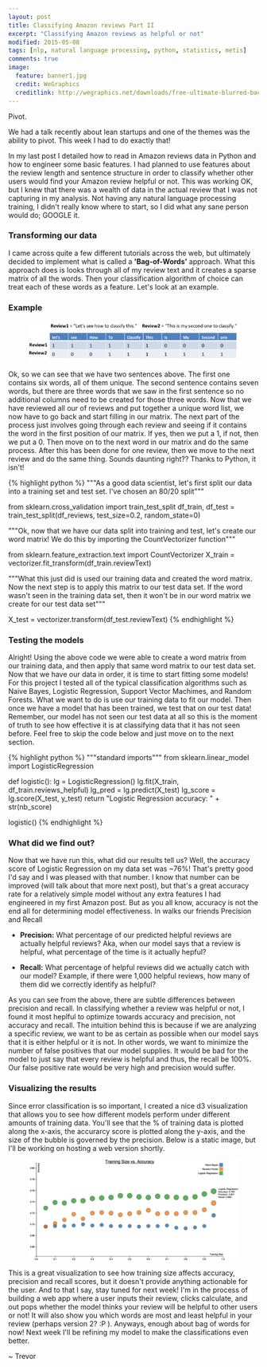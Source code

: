 ```yaml
---
layout: post
title: Classifying Amazon reviews Part II
excerpt: "Classifying Amazon reviews as helpful or not"
modified: 2015-05-08
tags: [nlp, natural language processing, python, statistics, metis]
comments: true
image:
  feature: banner1.jpg
  credit: WeGraphics
  creditlink: http://wegraphics.net/downloads/free-ultimate-blurred-background-pack/
---
```

Pivot.

We had a talk recently about lean startups and one of the themes was the ability to pivot.  This week I had to do exactly that!

In my last post I detailed how to read in Amazon reviews data in Python and how to engineer some basic features.  I had planned to use features about the review length and sentence structure in order to classify whether other users would find your Amazon review helpful or not.  This was working OK, but I knew that there was a wealth of data in the actual review that I was not capturing in my analysis.  Not having any natural language processing training, I didn't really know where to start, so I did what any sane person would do; GOOGLE it.

### Transforming our data
I came across quite a few different tutorials across the web, but ultimately decided to implement what is called a **'Bag-of-Words'** approach.  What this approach does is looks through all of my review text and it creates a sparse matrix of all the words.  Then your classification algorithm of choice can treat each of these words as a feature.  Let's look at an example.

### Example

<figure>
  <a href="/images/matrix.png"><img style="display:block; margin: 0 auto;" src="/images/matrix.png"></a>
</figure>

Ok, so we can see that we have two sentences above.  The first one contains six words, all of them unique.  The second sentence contains seven words, but there are three words that we saw in the first sentence so no additional columns need to be created for those three words.  Now that we have reviewed all our of reviews and put together a unique word list, we now have to go back and start filling in our matrix.  The next part of the process just involves going through each review and seeing if it contains the word in the first position of our matrix.  If yes, then we put a 1, if not, then we put a 0.  Then move on to the next word in our matrix and do the same process.  After this has been done for one review, then we move to the next review and do the same thing.  Sounds daunting right??  Thanks to Python, it isn't!


{% highlight python %}
"""As a good data scientist, let's first split our data into a training set and test set.  I've chosen an 80/20 split"""

from sklearn.cross_validation import train_test_split
df_train, df_test = train_test_split(df_reviews, test_size=0.2, random_state=0)

"""Ok, now that we have our data split into training and test, let's create our word matrix!  We do this by importing the CountVectorizer function"""

from sklearn.feature_extraction.text import CountVectorizer
X_train = vectorizer.fit_transform(df_train.reviewText)

"""What this just did is used our training data and created the word matrix.  Now the next step is to apply this matrix to our test data set.  If the word wasn't seen in the training data set, then it won't be in our word matrix we create for our test data set"""

X_test = vectorizer.transform(df_test.reviewText)
{% endhighlight %}

### Testing the models
Alright!  Using the above code we were able to create a word matrix from our training data, and then apply that same word matrix to our test data set.  Now that we have our data in order, it is time to start fitting some models!  For this project I tested all of the typical classification algorithms such as Naive Bayes, Logistic Regression, Support Vector Machimes, and Random Forests.  What we want to do is use our training data to fit our model.  Then once we have a model that has been trained, we test that on our test data!  Remember, our model has not seen our test data at all so this is the moment of truth to see how effective it is at classifying data that it has not seen before.  Feel free to skip the code below and just move on to the next section.

{% highlight python %}
"""standard imports"""
from sklearn.linear_model import LogisticRegression

def logistic():
    lg = LogisticRegression()
    lg.fit(X_train, df_train.reviews_helpful)
    lg_pred = lg.predict(X_test)
    lg_score = lg.score(X_test, y_test)
    return "Logistic Regression accuracy: " + str(nb_score)

logistic()
{% endhighlight %}

### What did we find out?

Now that we have run this, what did our results tell us?  Well, the accuracy score of Logistic Regression on my data set was ~76%!  That's pretty good I'd say and I was pleased with that number.  I know that number can be improved (will talk about that more next post), but that's a great accuracy rate for a relatively simple model without any extra features I had engineered in my first Amazon post.  But as you all know, accuracy is not the end all for determining model effectiveness.  In walks our friends Precision and Recall

- **Precision:** What percentage of our predicted helpful reviews are actually helpful reviews?  Aka, when our model says that a review is helpful, what percentage of the time is it actually hepful?

- **Recall:**  What percentage of helpful reviews did we actually catch with our model?  Example, if there were 1,000 helpful reviews, how many of them did we correctly identify as helpful?

As you can see from the above, there are subtle differences between precision and recall.  In classifying whether a review was helpful or not, I found it most heplful to optimize towards accuracy and precision, not accuracy and recall.  The intuition behind this is because if we are analyzing a specific review, we want to be as certain as possible when our model says that it is either helpful or it is not.  In other words, we want to minimize the number of false positives that our model supplies.  It would be bad for the model to just say that every review is helpful and thus, the recall be 100%.  Our false positive rate would be very high and precision would suffer.

### Visualizing the results

Since error classification is so important, I created a nice d3 visualization that allows you to see how different models perform under different amounts of training data.  You'll see that the % of training data is plotted along the x-axis, the accurarcy score is plotted along the y-axis, and the size of the bubble is governed by the precision.  Below is a static image, but I'll be working on hosting a web version shortly.


<figure>
  <a href="/images/amazon_model_scatter.png"><img style="display:block; margin: 0 auto;" src="/images/amazon_model_scatter.png"></a>
</figure>

This is a great visualization to see how training size affects accuracy, precision and recall scores, but it doesn't provide anything actionable for the user.  And to that I say, stay tuned for next week!  I'm in the process of building a web app where a user inputs their review, clicks calculate, and out pops whether the model thinks your review will be helpful to other users or not!  It will also show you which words are most and least helpful in your review (perhaps version 2? :P ).  Anyways, enough about bag of words for now!  Next week I'll be refining my model to make the classifications even better.

~ Trevor

[1]: http://cseweb.ucsd.edu/~jmcauley/
[2]: http://jmcauley.ucsd.edu/data/amazon/
[3]: http://textblob.readthedocs.org/en/dev/
